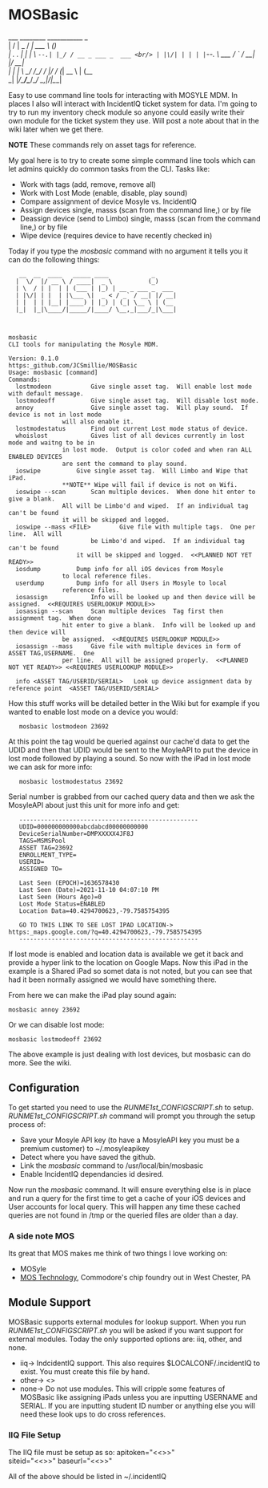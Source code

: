 # MOSBasic

___  ________ ___________           _      <br/>
|  \/  |  _  /  ___| ___ \         (_)     <br/>
| .  . | | | \ `--.| |_/ / __ _ ___ _  ___ <br/>
| |\/| | | | |`--. \ ___ \/ _` / __| |/ __|<br/>
| |  | \ \_/ /\__/ / |_/ / (_| \__ \ | (__ <br/>
\_|  |_/\___/\____/\____/ \__,_|___/_|\___|<br/>


 Easy to use command line tools for interacting with MOSYLE MDM.  In places I also will interact with IncidentIQ ticket system for data.  I'm going to try to run my inventory check module so anyone could easily write their own module for the ticket system they use.  Will post a note about that in the wiki later when we get there.
 
 **NOTE** These commands rely on asset tags for reference.  
 
 My goal here is to try to create some simple command line tools which can let admins quickly do common tasks from the CLI.  Tasks like:
 * Work with tags (add, remove, remove all)
 * Work with Lost Mode (enable, disable, play sound)
 * Compare assignment of device Mosyle vs. IncidentIQ
 * Assign devices single, masss (scan from the command line,) or by file
 * Deassign device (send to Limbo) single, masss (scan from the command line,) or by file
 * Wipe device (requires device to have recently checked in)
 
 Today if you type the _mosbasic_ command with no argument it tells you it can do the following things:
 ```
    __  __  ____   _____ ____            _
   |  \/  |/ __ \ / ____|  _ \          (_)
   | \  / | |  | | (___ | |_) | __ _ ___ _  ___
   | |\/| | |  | |\___ \|  _ < / _` / __| |/ __|
   | |  | | |__| |____) | |_) | (_| \__ \ | (__
   |_|  |_|\____/|_____/|____/ \__,_|___/_|\___|



 mosbasic
 CLI tools for manipulating the Mosyle MDM.

 Version: 0.1.0
 https:_github.com/JCSmillie/MOSBasic
 Usage: mosbasic [command]
 Commands:
   lostmodeon			Give single asset tag.  Will enable lost mode with default message.
   lostmodeoff			Give single asset tag.  Will disable lost mode.
   annoy         		Give single asset tag.  Will play sound.  If device is not in lost mode
  				will also enable it.
   lostmodestatus  		Find out current Lost mode status of device.
   whoislost			Gives list of all devices currently in lost mode and waitng to be in
   			  	in lost mode.  Output is color coded and when ran ALL ENABLED DEVICES
 				are sent the command to play sound.
   ioswipe			Give single asset tag.  Will Limbo and Wipe that iPad.
   				**NOTE** Wipe will fail if device is not on Wifi.
   ioswipe --scan		Scan multiple devices.  When done hit enter to give a blank.
   				All will be Limbo'd and wiped.  If an individual tag can't be found
 				it will be skipped and logged.
   ioswipe --mass <FILE>		Give file with multiple tags.  One per line.  All will
             			be Limbo'd and wiped.  If an individual tag can't be found
 		    		it will be skipped and logged.  <<PLANNED NOT YET READY>>
   iosdump			Dump info for all iOS devices from Mosyle
   				to local reference files.
   userdump			Dump info for all Users in Mosyle to local
 				reference files.
   iosassign			Info will be looked up and then device will be assigned.  <<REQUIRES USERLOOKUP MODULE>>
   iosassign --scan		Scan multiple devices  Tag first then assignment tag.  When done
   				hit enter to give a blank.  Info will be looked up and then device will
 				be assigned.  <<REQUIRES USERLOOKUP MODULE>>
   iosassign --mass		Give file with multiple devices in form of ASSET TAG,USERNAME.  One
   				per line.  All will be assigned properly.  <<PLANNED NOT YET READY>> <<REQUIRES USERLOOKUP MODULE>>

   info <ASSET TAG/USERID/SERIAL>	Look up device assignment data by reference point  <ASSET TAG/USERID/SERIAL>
 ```
 
How this stuff works will be detailed better in the Wiki but for example if you wanted to enable lost mode on a device you would:
 ```
    mosbasic lostmodeon 23692
 ```
At this point the tag would be queried against our cache'd data to get the UDID and then that UDID would be sent to the MoyleAPI to put the device in lost mode followed by playing a sound.  So now with the iPad in lost mode we can ask for more info:
 ```
    mosbasic lostmodestatus 23692
 ```
 Serial number is grabbed from our cached query data and then we ask the MosyleAPI about just this unit for more info and get:
 ```
	--------------------------------------------------
	UDID=000000000000abcdabcd00000000000
	DeviceSerialNumber=DMPXXXXX4JF8J
	TAGS=MSMSPool
	ASSET TAG=23692
	ENROLLMENT_TYPE=
	USERID=
	ASSIGNED TO=
    
	Last Seen (EPOCH)=1636578430
	Last Seen (Date)=2021-11-10 04:07:10 PM
	Last Seen (Hours Ago)=0
	Lost Mode Status=ENABLED
	Location Data=40.4294700623,-79.7585754395
    
	GO TO THIS LINK TO SEE LOST IPAD LOCATION-> https:_maps.google.com/?q=40.4294700623,-79.7585754395
	--------------------------------------------------
 ```
If lost mode is enabled and location data is available we get it back and provide a hyper link to the location on Google Maps.  Now this iPad in the example is a Shared iPad so somet data is not noted, but you can see that had it been normally assigned we would have something there.

From here we can make the iPad play sound again:

    mosbasic annoy 23692
 
Or we can disable lost mode:

    mosbasic lostmodeoff 23692
 
The above example is just dealing with lost devices, but mosbasic can do more.  See the wiki.
 
 
## Configuration
 To get started you need to use the _RUNME1st_CONFIGSCRIPT.sh_ to setup.  _RUNME1st_CONFIGSCRIPT.sh_ command will prompt you through the setup process of:
 * Save your Mosyle API key (to have a MosyleAPI key you must be a premium customer) to ~/.mosyleapikey
 * Detect where you have saved the github.
 * Link the _mosbasic_ command to /usr/local/bin/mosbasic
 * Enable IncidentIQ dependancies id desired.

Now run the _mosbasic_ command.  It will ensure everything else is in place and run a query for the first time to get a cache of your iOS devices and User accounts for local query.  This will happen any time these cached queries are not found in /tmp or the queried files are older than a day.
 
 
 
 
### A side note MOS
Its great that MOS makes me think of two things I love working on:
 * MOSyle
 * [MOS Technology](https:_en.wikipedia.org/wiki/MOS_Technology), Commodore's chip foundry out in West Chester, PA



  
  
  
## Module Support
MOSBasic supports external modules for lookup support.  When you run _RUNME1st_CONFIGSCRIPT.sh_ you will be asked if you want support for external modules.  Today the only supported options are: iiq, other, and none.
  * iiq-> IndcidentIQ support.  This also requires $LOCALCONF/.incidentIQ to exist.  You must create this file by hand.
  * other-> <<NOT SUPPORTED TODAY BUT WILL BE>>
  * none-> Do not use modules.  This will cripple some features of MOSBasic like assigning iPads unless you are inputting USERNAME and SERIAL.  If you are inputting student ID number or anything else you will need these look ups to do cross references.
  
  
### IIQ File Setup
The IIQ file must be setup as so:
apitoken="<<<YOUR KEY FROM INCIDENTIQ>>>"   
siteid="<<<YYOUR SITE ID FROM INCIDENT IQ>>>"
baseurl="<<<YYOUR BASE URL FROM INCIDENT IQ>>>"
	
All of the above should be listed in ~/.incidentIQ
 
 
